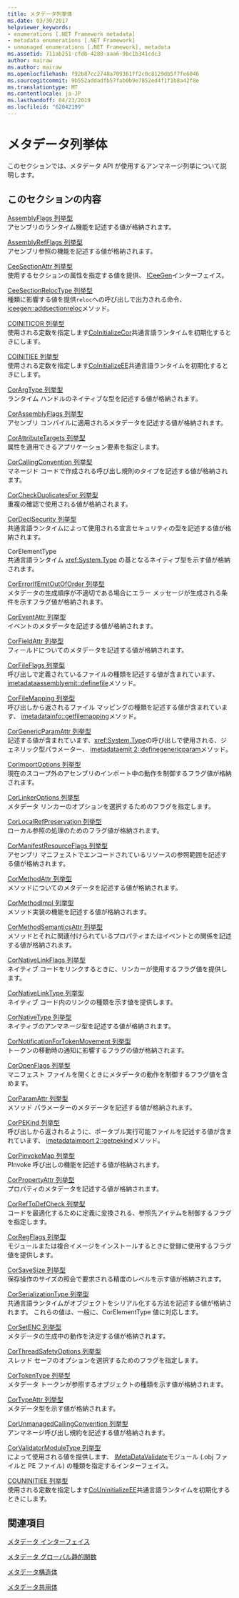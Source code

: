 ```yaml
---
title: メタデータ列挙体
ms.date: 03/30/2017
helpviewer_keywords:
- enumerations [.NET Framework metadata]
- metadata enumerations [.NET Framework]
- unmanaged enumerations [.NET Framework], metadata
ms.assetid: 711ab251-cfdb-4280-aaa6-9bc1b341cdc3
author: mairaw
ms.author: mairaw
ms.openlocfilehash: f92b87cc2748a709361ff2c0c8129db5f7fe6046
ms.sourcegitcommit: 9b552addadfb57fab0b9e7852ed4f1f1b8a42f8e
ms.translationtype: MT
ms.contentlocale: ja-JP
ms.lasthandoff: 04/23/2019
ms.locfileid: "62042199"
---
```

# <a name="metadata-enumerations"></a>メタデータ列挙体
このセクションでは、メタデータ API が使用するアンマネージ列挙について説明します。  
  
## <a name="in-this-section"></a>このセクションの内容  
 [AssemblyFlags 列挙型](../../../../docs/framework/unmanaged-api/metadata/assemblyflags-enumeration.md)  
 アセンブリのランタイム機能を記述する値が格納されます。  
  
 [AssemblyRefFlags 列挙型](../../../../docs/framework/unmanaged-api/metadata/assemblyrefflags-enumeration.md)  
 アセンブリ参照の機能を記述する値が格納されます。  
  
 [CeeSectionAttr 列挙型](../../../../docs/framework/unmanaged-api/metadata/ceesectionattr-enumeration.md)  
 使用するセクションの属性を指定する値を提供、 [ICeeGen](../../../../docs/framework/unmanaged-api/metadata/iceegen-interface.md)インターフェイス。  
  
 [CeeSectionRelocType 列挙型](../../../../docs/framework/unmanaged-api/metadata/ceesectionreloctype-enumeration.md)  
 種類に影響する値を提供`reloc`への呼び出しで出力される命令、 [iceegen::addsectionreloc](../../../../docs/framework/unmanaged-api/metadata/iceegen-addsectionreloc-method.md)メソッド。  
  
 [COINITICOR 列挙型](../../../../docs/framework/unmanaged-api/metadata/coiniticor-enumeration.md)  
 使用される定数を指定します[CoInitializeCor](../../../../docs/framework/unmanaged-api/hosting/coinitializecor-function.md)共通言語ランタイムを初期化するときにします。  
  
 [COINITIEE 列挙型](../../../../docs/framework/unmanaged-api/metadata/coinitiee-enumeration.md)  
 使用される定数を指定します[CoInitializeEE](../../../../docs/framework/unmanaged-api/hosting/coinitializeee-function.md)共通言語ランタイムを初期化するときにします。  
  
 [CorArgType 列挙型](../../../../docs/framework/unmanaged-api/metadata/corargtype-enumeration.md)  
 ランタイム ハンドルのネイティブな型を記述する値が格納されます。  
  
 [CorAssemblyFlags 列挙型](../../../../docs/framework/unmanaged-api/metadata/corassemblyflags-enumeration.md)  
 アセンブリ コンパイルに適用されるメタデータを記述する値が格納されます。  
  
 [CorAttributeTargets 列挙型](../../../../docs/framework/unmanaged-api/metadata/corattributetargets-enumeration.md)  
 属性を適用できるアプリケーション要素を指定します。  
  
 [CorCallingConvention 列挙型](../../../../docs/framework/unmanaged-api/metadata/corcallingconvention-enumeration.md)  
 マネージド コードで作成される呼び出し規則のタイプを記述する値が格納されます。  
  
 [CorCheckDuplicatesFor 列挙型](../../../../docs/framework/unmanaged-api/metadata/corcheckduplicatesfor-enumeration.md)  
 重複の確認で使用される値が格納されます。  
  
 [CorDeclSecurity 列挙型](../../../../docs/framework/unmanaged-api/metadata/cordeclsecurity-enumeration.md)  
 共通言語ランタイムによって使用される宣言セキュリティの型を記述する値が格納されます。  
  
 CorElementType  
 共通言語ランタイム <xref:System.Type> の基となるネイティブ型を示す値が格納されます。  
  
 [CorErrorIfEmitOutOfOrder 列挙型](../../../../docs/framework/unmanaged-api/metadata/corerrorifemitoutoforder-enumeration.md)  
 メタデータの生成順序が不適切である場合にエラー メッセージが生成される条件を示すフラグ値が格納されます。  
  
 [CorEventAttr 列挙型](../../../../docs/framework/unmanaged-api/metadata/coreventattr-enumeration.md)  
 イベントのメタデータを記述する値が格納されます。  
  
 [CorFieldAttr 列挙型](../../../../docs/framework/unmanaged-api/metadata/corfieldattr-enumeration.md)  
 フィールドについてのメタデータを記述する値が格納されます。  
  
 [CorFileFlags 列挙型](../../../../docs/framework/unmanaged-api/metadata/corfileflags-enumeration.md)  
 呼び出しで定義されているファイルの種類を記述する値が含まれています、 [imetadataassemblyemit::definefile](../../../../docs/framework/unmanaged-api/metadata/imetadataassemblyemit-definefile-method.md)メソッド。  
  
 [CorFileMapping 列挙型](../../../../docs/framework/unmanaged-api/metadata/corfilemapping-enumeration.md)  
 呼び出しから返されるファイル マッピングの種類を記述する値が含まれています、 [imetadatainfo::getfilemapping](../../../../docs/framework/unmanaged-api/metadata/imetadatainfo-getfilemapping-method.md)メソッド。  
  
 [CorGenericParamAttr 列挙型](../../../../docs/framework/unmanaged-api/metadata/corgenericparamattr-enumeration.md)  
 記述する値が含まれています、<xref:System.Type>の呼び出しで使用される、ジェネリック型パラメーター、 [imetadataemit 2::definegenericparam](../../../../docs/framework/unmanaged-api/metadata/imetadataemit2-definegenericparam-method.md)メソッド。  
  
 [CorImportOptions 列挙型](../../../../docs/framework/unmanaged-api/metadata/corimportoptions-enumeration.md)  
 現在のスコープ外のアセンブリのインポート中の動作を制御するフラグ値が格納されます。  
  
 [CorLinkerOptions 列挙型](../../../../docs/framework/unmanaged-api/metadata/corlinkeroptions-enumeration.md)  
 メタデータ リンカーのオプションを選択するためのフラグを指定します。  
  
 [CorLocalRefPreservation 列挙型](../../../../docs/framework/unmanaged-api/metadata/corlocalrefpreservation-enumeration.md)  
 ローカル参照の処理のためのフラグ値が格納されます。  
  
 [CorManifestResourceFlags 列挙型](../../../../docs/framework/unmanaged-api/metadata/cormanifestresourceflags-enumeration.md)  
 アセンブリ マニフェストでエンコードされているリソースの参照範囲を記述する値が格納されます。  
  
 [CorMethodAttr 列挙型](../../../../docs/framework/unmanaged-api/metadata/cormethodattr-enumeration.md)  
 メソッドについてのメタデータを記述する値が格納されます。  
  
 [CorMethodImpl 列挙型](../../../../docs/framework/unmanaged-api/metadata/cormethodimpl-enumeration.md)  
 メソッド実装の機能を記述する値が格納されます。  
  
 [CorMethodSemanticsAttr 列挙型](../../../../docs/framework/unmanaged-api/metadata/cormethodsemanticsattr-enumeration.md)  
 メソッドとそれに関連付けられているプロパティまたはイベントとの関係を記述する値が格納されます。  
  
 [CorNativeLinkFlags 列挙型](../../../../docs/framework/unmanaged-api/metadata/cornativelinkflags-enumeration.md)  
 ネイティブ コードをリンクするときに、リンカーが使用するフラグ値を提供します。  
  
 [CorNativeLinkType 列挙型](../../../../docs/framework/unmanaged-api/metadata/cornativelinktype-enumeration.md)  
 ネイティブ コード内のリンクの種類を示す値を提供します。  
  
 [CorNativeType 列挙型](../../../../docs/framework/unmanaged-api/metadata/cornativetype-enumeration.md)  
 ネイティブのアンマネージ型を記述する値が格納されます。  
  
 [CorNotificationForTokenMovement 列挙型](../../../../docs/framework/unmanaged-api/metadata/cornotificationfortokenmovement-enumeration.md)  
 トークンの移動時の通知に影響するフラグの値が格納されます。  
  
 [CorOpenFlags 列挙型](../../../../docs/framework/unmanaged-api/metadata/coropenflags-enumeration.md)  
 マニフェスト ファイルを開くときにメタデータの動作を制御するフラグ値を含めます。  
  
 [CorParamAttr 列挙型](../../../../docs/framework/unmanaged-api/metadata/corparamattr-enumeration.md)  
 メソッド パラメーターのメタデータを記述する値が格納されます。  
  
 [CorPEKind 列挙型](../../../../docs/framework/unmanaged-api/metadata/corpekind-enumeration.md)  
 呼び出しから返されるように、ポータブル実行可能ファイルを記述する値が含まれています、 [imetadataimport 2::getpekind](../../../../docs/framework/unmanaged-api/metadata/imetadataimport2-getpekind-method.md)メソッド。  
  
 [CorPinvokeMap 列挙型](../../../../docs/framework/unmanaged-api/metadata/corpinvokemap-enumeration.md)  
 PInvoke 呼び出しの機能を記述する値が格納されます。  
  
 [CorPropertyAttr 列挙型](../../../../docs/framework/unmanaged-api/metadata/corpropertyattr-enumeration.md)  
 プロパティのメタデータを記述する値が格納されます。  
  
 [CorRefToDefCheck 列挙型](../../../../docs/framework/unmanaged-api/metadata/correftodefcheck-enumeration.md)  
 コードを最適化するために定義に変換される、参照先アイテムを制御するフラグを指定します。  
  
 [CorRegFlags 列挙型](../../../../docs/framework/unmanaged-api/metadata/corregflags-enumeration.md)  
 モジュールまたは複合イメージをインストールするときに登録に使用するフラグ値を提供します。  
  
 [CorSaveSize 列挙型](../../../../docs/framework/unmanaged-api/metadata/corsavesize-enumeration.md)  
 保存操作のサイズの照会で要求される精度のレベルを示す値が格納されます。  
  
 [CorSerializationType 列挙型](../../../../docs/framework/unmanaged-api/metadata/corserializationtype-enumeration.md)  
 共通言語ランタイムがオブジェクトをシリアル化する方法を記述する値が格納されます。 これらの値は、一般に、CorElementType 値に対応します。  
  
 [CorSetENC 列挙型](../../../../docs/framework/unmanaged-api/metadata/corsetenc-enumeration.md)  
 メタデータの生成中の動作を決定する値が格納されます。  
  
 [CorThreadSafetyOptions 列挙型](../../../../docs/framework/unmanaged-api/metadata/corthreadsafetyoptions-enumeration.md)  
 スレッド セーフのオプションを選択するためのフラグを指定します。  
  
 [CorTokenType 列挙型](../../../../docs/framework/unmanaged-api/metadata/cortokentype-enumeration.md)  
 メタデータ トークンが参照するオブジェクトの種類を示す値が格納されます。  
  
 [CorTypeAttr 列挙型](../../../../docs/framework/unmanaged-api/metadata/cortypeattr-enumeration.md)  
 メタデータ型を示す値が格納されます。  
  
 [CorUnmanagedCallingConvention 列挙型](../../../../docs/framework/unmanaged-api/metadata/corunmanagedcallingconvention-enumeration.md)  
 アンマネージ呼び出し規約を記述する値が格納されます。  
  
 [CorValidatorModuleType 列挙型](../../../../docs/framework/unmanaged-api/metadata/corvalidatormoduletype-enumeration.md)  
 によって使用される値を提供します、 [IMetaDataValidate](../../../../docs/framework/unmanaged-api/metadata/imetadatavalidate-interface.md)モジュール (.obj ファイルと PE ファイル) の種類を指定するインターフェイス。  
  
 [COUNINITIEE 列挙型](../../../../docs/framework/unmanaged-api/metadata/couninitiee-enumeration.md)  
 使用される定数を指定します[CoUninitializeEE](../../../../docs/framework/unmanaged-api/hosting/couninitializeee-function.md)共通言語ランタイムを初期化するときにします。  
  
## <a name="related-sections"></a>関連項目  
 [メタデータ インターフェイス](../../../../docs/framework/unmanaged-api/metadata/metadata-interfaces.md)  
  
 [メタデータ グローバル静的関数](../../../../docs/framework/unmanaged-api/metadata/metadata-global-static-functions.md)  
  
 [メタデータ構造体](../../../../docs/framework/unmanaged-api/metadata/metadata-structures.md)  
  
 [メタデータ共用体](../../../../docs/framework/unmanaged-api/metadata/metadata-unions.md)
